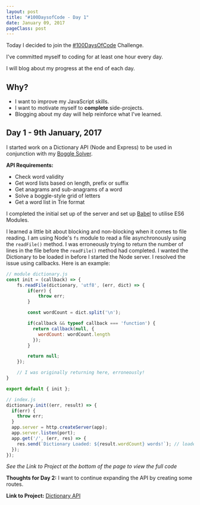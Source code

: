 ```yaml
---
layout: post
title: "#100DaysofCode - Day 1"
date: January 09, 2017
pageClass: post
---
```


Today I decided to join the [#100DaysOfCode](https://medium.freecodecamp.com/join-the-100daysofcode-556ddb4579e4#.a15whv210) Challenge.

I've committed myself to coding for at least one hour every day.

I will blog about my progress at the end of each day.

## Why?


- I want to improve my JavaScript skills.
- I want to motivate myself to **complete** side-projects.
- Blogging about my day will help reinforce what I've learned.

## Day 1 - 9th January, 2017


I started work on a Dictionary API (Node and Express) to be used in conjunction with my [Boggle Solver](http://lyndseyb.co.uk/boggle-solver/).


**API Requirements:**

- Check word validity
- Get word lists based on length, prefix or suffix 
- Get anagrams and sub-anagrams of a word
- Solve a boggle-style grid of letters
- Get a word list in Trie format

I completed the initial set up of the server and set up [Babel](https://babeljs.io/) to utilise ES6 Modules.

I learned a little bit about blocking and non-blocking when it comes to file reading. I am using Node's ```fs``` module to read a file asynchronously using the ```readFile()``` method. I was erroneously trying to return the number of lines in the file before the ```readFile()``` method had completed. I wanted the Dictionary to be loaded in before I started the Node server. I resolved the issue using callbacks. Here is an example:

```javascript
// module dictionary.js
const init = (callback) => {
	fs.readFile(dictionary, 'utf8', (err, dict) => {
		if(err) {
			throw err;
		}

		const wordCount = dict.split('\n');

		if(callback && typeof callback === 'function') {
		  return callback(null, {
			wordCount: wordCount.length
		  });
		}

		return null;
	});

	// I was originally returning here, erroneously!
}

export default { init };

// index.js
dictionary.init((err, result) => {
  if(err) {
    throw err;
  }
  app.server = http.createServer(app);
  app.server.listen(port);
  app.get('/', (err, res) => {
    res.send(`Dictionary Loaded: ${result.wordCount} words!`); // loaded 270,000 words!
  });
});
```

*See the Link to Project at the bottom of the page to view the full code*

**Thoughts for Day 2:** I want to continue expanding the API by creating some routes.

**Link to Project:** [Dictionary API](https://github.com/lyndseybrowning/dictionary-api)
